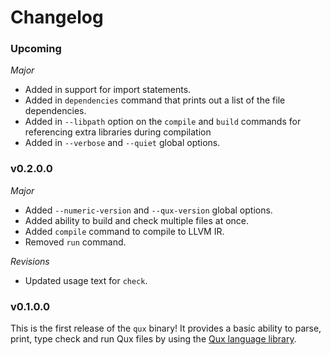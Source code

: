 # Changelog

### Upcoming

*Major*

* Added in support for import statements.
* Added in `dependencies` command that prints out a list of the file dependencies.
* Added in `--libpath` option on the `compile` and `build` commands for referencing extra libraries
  during compilation
* Added in `--verbose` and `--quiet` global options.

### v0.2.0.0

*Major*

* Added `--numeric-version` and `--qux-version` global options.
* Added ability to build and check multiple files at once.
* Added `compile` command to compile to LLVM IR.
* Removed `run` command.

*Revisions*

* Updated usage text for `check`.

### v0.1.0.0

This is the first release of the `qux` binary!
It provides a basic ability to parse, print, type check and run Qux files by using the [Qux language
    library](https://github.com/hjwylde/language-qux).
